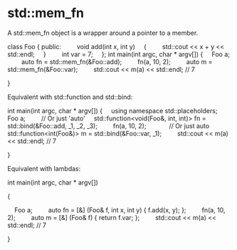 # std::mem_fn

A std::mem_fn object is a wrapper around a pointer to a member.

class Foo
 {
public:
    
     void add(int x, int y)
     {
         std::cout << x + y << std::endl;
     }
    
     int var = 7;
    
 };
int main(int argc, char * argv[])
 {
     Foo a;
    
     auto fn = std::mem_fn(&Foo::add);
    
     fn(a, 10, 2);
    
     auto m = std::mem_fn(&Foo::var);
    
     std::cout << m(a) << std::endl; // 7

}

Equivalent with std::function and std::bind:

int main(int argc, char * argv[])
 {
     using namespace std::placeholders;
    
     Foo a;
    
     // Or just 'auto'
     std::function<void(Foo&, int, int)> fn = std::bind(&Foo::add, _1,
_2, _3);
    
     fn(a, 10, 2);
    
    
     // Or just auto
     std::function<int(Foo&)> m = std::bind(&Foo::var, _1);
    
     std::cout << m(a) << std::endl; // 7

}

Equivalent with lambdas:

int main(int argc, char * argv[])

{  

    Foo a;
    
     auto fn = [&] (Foo& f, int x, int y) { f.add(x, y); };
    
     fn(a, 10, 2);
    
     auto m = [&] (Foo& f) { return f.var; };
    
     std::cout << m(a) << std::endl; // 7

}


